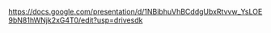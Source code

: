 https://docs.google.com/presentation/d/1NBibhuVhBCddgUbxRtvvw_YsLOE9bN81hWNjk2xG4T0/edit?usp=drivesdk